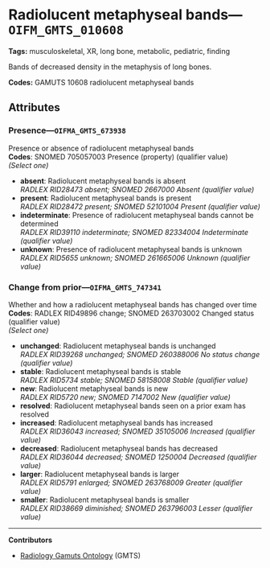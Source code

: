 # Radiolucent metaphyseal bands—`OIFM_GMTS_010608`

**Tags:** musculoskeletal, XR, long bone, metabolic, pediatric, finding

Bands of decreased density in the metaphysis of long bones.

**Codes:** GAMUTS 10608 radiolucent metaphyseal bands

## Attributes

### Presence—`OIFMA_GMTS_673938`

Presence or absence of radiolucent metaphyseal bands  
**Codes**: SNOMED 705057003 Presence (property) (qualifier value)  
*(Select one)*

- **absent**: Radiolucent metaphyseal bands is absent  
_RADLEX RID28473 absent; SNOMED 2667000 Absent (qualifier value)_
- **present**: Radiolucent metaphyseal bands is present  
_RADLEX RID28472 present; SNOMED 52101004 Present (qualifier value)_
- **indeterminate**: Presence of radiolucent metaphyseal bands cannot be determined  
_RADLEX RID39110 indeterminate; SNOMED 82334004 Indeterminate (qualifier value)_
- **unknown**: Presence of radiolucent metaphyseal bands is unknown  
_RADLEX RID5655 unknown; SNOMED 261665006 Unknown (qualifier value)_

### Change from prior—`OIFMA_GMTS_747341`

Whether and how a radiolucent metaphyseal bands has changed over time  
**Codes**: RADLEX RID49896 change; SNOMED 263703002 Changed status (qualifier value)  
*(Select one)*

- **unchanged**: Radiolucent metaphyseal bands is unchanged  
_RADLEX RID39268 unchanged; SNOMED 260388006 No status change (qualifier value)_
- **stable**: Radiolucent metaphyseal bands is stable  
_RADLEX RID5734 stable; SNOMED 58158008 Stable (qualifier value)_
- **new**: Radiolucent metaphyseal bands is new  
_RADLEX RID5720 new; SNOMED 7147002 New (qualifier value)_
- **resolved**: Radiolucent metaphyseal bands seen on a prior exam has resolved  
- **increased**: Radiolucent metaphyseal bands has increased  
_RADLEX RID36043 increased; SNOMED 35105006 Increased (qualifier value)_
- **decreased**: Radiolucent metaphyseal bands has decreased  
_RADLEX RID36044 decreased; SNOMED 1250004 Decreased (qualifier value)_
- **larger**: Radiolucent metaphyseal bands is larger  
_RADLEX RID5791 enlarged; SNOMED 263768009 Greater (qualifier value)_
- **smaller**: Radiolucent metaphyseal bands is smaller  
_RADLEX RID38669 diminished; SNOMED 263796003 Lesser (qualifier value)_

---

**Contributors**

- [Radiology Gamuts Ontology](https://gamuts.net/) (GMTS)